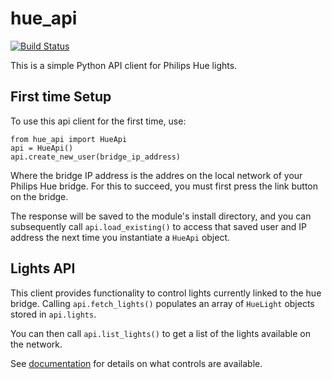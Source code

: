 # hue_api

[![Build Status](https://travis-ci.org/mattboran/hue_py.svg?branch=master)](https://travis-ci.org/mattboran/hue_py)

This is a simple Python API client for Philips Hue lights.
 
 ## First time Setup
To use this api client for the first time, use:
```
from hue_api import HueApi
api = HueApi()
api.create_new_user(bridge_ip_address)
```
Where the bridge IP address is the addres on the local network of your Philips Hue bridge. For this to succeed, you must first press the link button on the bridge.

The response will be saved to the module's install directory, and you can subsequently call
`api.load_existing()` to access that saved user and IP address the next time you instantiate a `HueApi` object.

## Lights API
This client provides functionality to control lights currently linked to the hue bridge. Calling `api.fetch_lights()` populates an array of `HueLight` objects stored in `api.lights`.

You can then call `api.list_lights()` to get a list of the lights available on the network.

See [documentation](http://hue-py-docs.s3-website-us-east-1.amazonaws.com/) for details on what controls are available.
